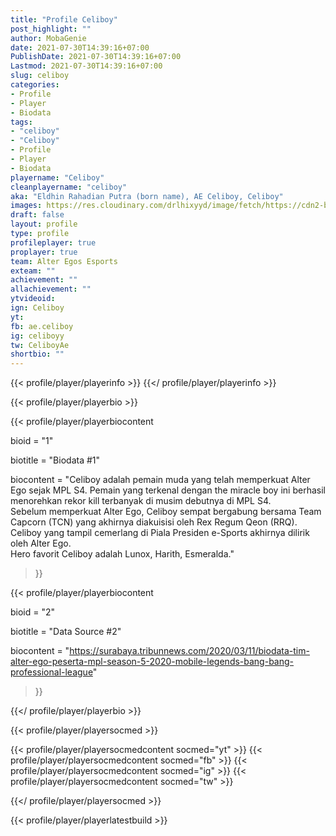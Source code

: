 ```yaml
---
title: "Profile Celiboy"
post_highlight: ""
author: MobaGenie
date: 2021-07-30T14:39:16+07:00
PublishDate: 2021-07-30T14:39:16+07:00
Lastmod: 2021-07-30T14:39:16+07:00
slug: celiboy
categories: 
- Profile 
- Player
- Biodata
tags: 
- "celiboy"
- "Celiboy"
- Profile 
- Player
- Biodata
playername: "Celiboy"
cleanplayername: "celiboy"
aka: "Eldhin Rahadian Putra (born name), AE Celiboy, Celiboy"
images: https://res.cloudinary.com/drlhixyyd/image/fetch/https://cdn2-build.mobagenie.my.id/p/images/banner/player/full/celiboy.jpg
draft: false
layout: profile
type: profile
profileplayer: true
proplayer: true
team: Alter Egos Esports
exteam: "" 
achievement: ""
allachievement: ""
ytvideoid: 
ign: Celiboy
yt: 
fb: ae.celiboy
ig: celiboyy
tw: CeliboyAe
shortbio: ""
---
```


{{< profile/player/playerinfo >}} {{</ profile/player/playerinfo >}}

{{< profile/player/playerbio >}}

{{< profile/player/playerbiocontent 

bioid = "1" 

biotitle = "Biodata #1" 

biocontent = "Celiboy adalah pemain muda yang telah memperkuat Alter Ego sejak MPL S4. Pemain yang terkenal dengan the miracle boy ini berhasil menorehkan rekor kill terbanyak di musim debutnya di MPL S4.<br/>Sebelum memperkuat Alter Ego, Celiboy sempat bergabung bersama Team Capcorn (TCN) yang akhirnya diakuisisi oleh Rex Regum Qeon (RRQ). Celiboy yang tampil cemerlang di Piala Presiden e-Sports akhirnya dilirik oleh Alter Ego.<br/>Hero favorit Celiboy adalah Lunox, Harith, Esmeralda."

>}}

{{< profile/player/playerbiocontent 

bioid = "2" 

biotitle = "Data Source #2" 

biocontent = "https://surabaya.tribunnews.com/2020/03/11/biodata-tim-alter-ego-peserta-mpl-season-5-2020-mobile-legends-bang-bang-professional-league"

>}}

{{</ profile/player/playerbio >}}
 
{{< profile/player/playersocmed >}}

{{< profile/player/playersocmedcontent socmed="yt" >}} 
{{< profile/player/playersocmedcontent socmed="fb" >}} 
{{< profile/player/playersocmedcontent socmed="ig" >}} 
{{< profile/player/playersocmedcontent socmed="tw" >}} 

{{</ profile/player/playersocmed >}}


{{< profile/player/playerlatestbuild >}}